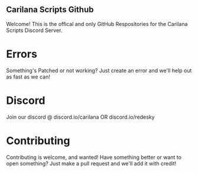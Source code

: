 ## Carilana Scripts Github 

Welcome! 
This is the offical and only GitHub Respositories for the Carilana Scripts Discord Server.

# Errors

Something's Patched or not working? Just create an error and we'll help out as fast as we can!

# Discord

Join our discord @ discord.io/carilana OR discord.io/redesky

# Contributing

Contributing is welcome, and wanted! Have something better or want to open something? Just make a pull request and we'll add it with credit!
